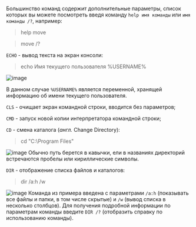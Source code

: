 Большинство команд содержит дополнительные параметры, список которых вы можете посмотреть введя команду `help имя команды` или `имя команды /?`, например:
> help move

> move /?

`ECHO` - вывод текста на экран консоли:
> echo Имя текущего пользователя %USERNAME%

![image](https://user-images.githubusercontent.com/16436481/131786517-39094e97-9b3a-42f6-a4ea-849db7a0587e.png)

В данном случае `%USERNAME%` является переменной, хранящей информацию об имени текущего пользователя. 

`CLS` - очищает экран командной строки, вводится без параметров;

`CMD` - запуск новой копии интерпретатора командной строки;

`CD` - смена каталога (*англ.* Change Directory):
> cd "C:\Program Files"

![image](https://user-images.githubusercontent.com/16436481/131787407-49051976-ad23-4713-8da7-b9c1084121db.png)
Обычно путь берется в кавычки, ели в названиях директорий встречаются пробелы или кириллические символы.

`DIR` - отображение списка файлов и каталогов:
> dir /a:h /w

![image](https://user-images.githubusercontent.com/16436481/131787518-fbb04cdb-4c15-4c2d-a409-9c0289b77b82.png)
Команда из примера введена с параметрами `/a:h` (показывать все файлы и папки, в том числе скрытые) и `/w` (вывод списка в несколько столбцов). Для получения подробной информации по параметрам команды введите `DIR /?` (отобразить справку по использованию команды).
